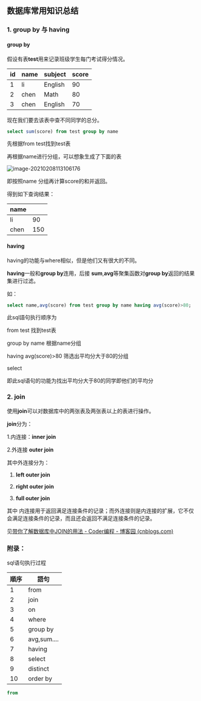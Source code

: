 ## 数据库常用知识总结

### 1. group by 与 having

#### group by

假设有表**test**用来记录班级学生每门考试得分情况。

| id   | name | subject | score |
| ---- | ---- | ------- | ----- |
| 1    | li   | English | 90    |
| 2    | chen | Math    | 80    |
| 3    | chen | English | 70    |

[容易懂的数据库group by]: https://blog.csdn.net/qq_36079638/article/details/105624525

现在我们要去该表中查不同同学的总分。

```sql
select sum(score) from test group by name
```

先根据from test找到test表

再根据name进行分组，可以想象生成了下面的表

![image-20210208113106176](C:\Users\ZYC\Desktop\chenwenxin\image-20210208113106176.png)

即按照name 分组再计算score的和并返回。

得到如下查询结果：

| name |      |
| ---- | ---- |
| li   | 90   |
| chen | 150  |

#### having

having的功能与where相似，但是他们又有很大的不同。

**having**一般和**group by**连用，后接 **sum**,**avg**等聚集函数对**group by**返回的结果集进行过滤。

如：

```sql
select name,avg(score) from test group by name having avg(score)>80;
```

此sql語句执行顺序为

from test 找到test表

group by name 根据name分组

having avg(score)>80 筛选出平均分大于80的分组

select

即此sql语句的功能为找出平均分大于80的同学即他们的平均分



### 2. join

使用**join**可以对数据库中的两张表及两张表以上的表进行操作。

**join**分为：

1.内连接：**inner join**

2.外连接 **outer join**

其中外连接分为：

1. **left outer join**

2. **right outer join**

3. **full outer join**

其中 内连接用于返回满足连接条件的记录；而外连接则是内连接的扩展，它不仅会满足连接条件的记录，而且还会返回不满足连接条件的记录。

见[带你了解数据库中JOIN的用法 - Coder编程 - 博客园 (cnblogs.com)](https://www.cnblogs.com/coder-programming/p/10668123.html)

### 附录：

sql语句执行过程

| 順序 | 語句        |
| ---- | ----------- |
| 1    | from        |
| 2    | join        |
| 3    | on          |
| 4    | where       |
| 5    | group by    |
| 6    | avg,sum.... |
| 7    | having      |
| 8    | select      |
| 9    | distinct    |
| 10   | order by    |



```sql
from
```

